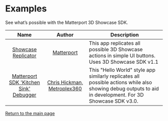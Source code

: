 # Examples

See what’s possible with the Matterport 3D Showcase SDK.

Name | Author | Description
:---: | :---: | ---
[Showcase Replicator](https://matterport.github.io/showcase-sdk-sample-app/app/) | [Matterport](https://matterport.com/) | This app replicates all possible 3D Showcase actions in simple UI buttons. Uses 3D Showcase SDK v1.1
[Matterport SDK 'Kitchen Sink' Debugger](https://www.metroplex360.com/sdkdebug/) | [Chris Hickman, Metroplex360](https://www.metroplex360.com/) | This "Hello World" style app similarly replicates all possible actions while also showing debug outputs to aid in development. For 3D Showcase SDK v3.0.


[Return to the main page](index.md)
